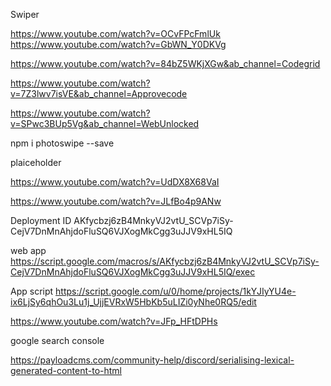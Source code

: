 Swiper

https://www.youtube.com/watch?v=OCvFPcFmlUk
https://www.youtube.com/watch?v=GbWN_Y0DKVg

https://www.youtube.com/watch?v=84bZ5WKjXGw&ab_channel=Codegrid

https://www.youtube.com/watch?v=7Z3lwv7isVE&ab_channel=Approvecode

https://www.youtube.com/watch?v=SPwc3BUp5Vg&ab_channel=WebUnlocked

npm i photoswipe --save

plaiceholder

https://www.youtube.com/watch?v=UdDX8X68VaI

https://www.youtube.com/watch?v=JLfBo4p9ANw

<!-- SpreadSheet as API -->

Deployment ID
AKfycbzj6zB4MnkyVJ2vtU_SCVp7iSy-CejV7DnMnAhjdoFluSQ6VJXogMkCgg3uJJV9xHL5IQ

web app
https://script.google.com/macros/s/AKfycbzj6zB4MnkyVJ2vtU_SCVp7iSy-CejV7DnMnAhjdoFluSQ6VJXogMkCgg3uJJV9xHL5IQ/exec

App script
https://script.google.com/u/0/home/projects/1kYJIyYU4e-ix6LjSy6qhOu3Lu1j_UjjEVRxW5HbKb5uLIZi0yNhe0RQ5/edit

https://www.youtube.com/watch?v=JFp_HFtDPHs


google search console

https://payloadcms.com/community-help/discord/serialising-lexical-generated-content-to-html